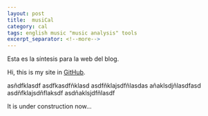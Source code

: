```yaml
---
layout: post
title:  musiCal
category: cal
tags: english music "music analysis" tools
excerpt_separator: <!--more-->
---
```

Esta es la síntesis para la web del blog.
<!--more-->

Hi, this is my site in [GitHub](https://github.com).

asñdfklasdf
asdfkasdfñklasd
asdfñklajsdfñlasdas
añaklsdjñlasdfasd
asdñfklajsdñflaksdf
asdñaklsjdfñlasdf


It is under construction now...

